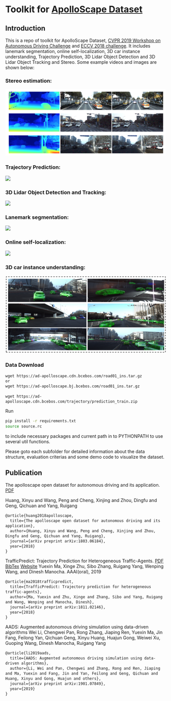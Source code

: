 # Toolkit for [ApolloScape Dataset](http://apolloscape.auto/index.html)

## Introduction
This is a repo of toolkit for ApolloScape Dataset, [CVPR 2019 Workshop on Autonomous Driving Challenge](http://wad.ai/2019/challenge.html) and [ECCV 2018 challenge](http://apolloscape.auto/ECCV/index.html). It includes lanemark segmentation, online self-localization, 3D car instance understanding, Trajectory Prediction, 3D Lidar Object Detection and 3D Lidar Object Tracking and Stereo. Some example videos and images are shown below:

### Stereo estimation:
![](./examples/stereo_depth.png)

### Trajectory Prediction:
![](./examples/trajectory-prediction.gif)

### 3D Lidar Object Detection and Tracking:
![](./examples/3d-tracking.gif)

### Lanemark segmentation:
![](./examples/lanemark-segmentation.gif)

### Online self-localization:
![](./examples/self-localization.gif)

### 3D car instance understanding:
![](./examples/3d-car-instance.png)

### Data Download
```
wget https://ad-apolloscape.cdn.bcebos.com/road01_ins.tar.gz 
or
wget https://ad-apolloscape.bj.bcebos.com/road01_ins.tar.gz

wget https://ad-apolloscape.cdn.bcebos.com/trajectory/prediction_train.zip
```

Run 
```bash
pip install -r requirements.txt
source source.rc
```
to include necessary packages and current path in to PYTHONPATH to use several util functions.

Please goto each subfolder for detailed information about the data structure, evaluation criterias and some demo code to visualize the dataset.

## Publication
The apolloscape open dataset for autonomous driving and its application. [PDF](http://ad-apolloscape.bj.bcebos.com/public%2FApolloScape%20Dataset.pdf)

Huang, Xinyu and Wang, Peng and Cheng, Xinjing and Zhou, Dingfu and Geng, Qichuan and Yang, Ruigang

```
@article{huang2018apolloscape,
  title={The apolloscape open dataset for autonomous driving and its application},
  author={Huang, Xinyu and Wang, Peng and Cheng, Xinjing and Zhou, Dingfu and Geng, Qichuan and Yang, Ruigang},
  journal={arXiv preprint arXiv:1803.06184},
  year={2018}
}
```

TrafficPredict: Trajectory Prediction for Heterogeneous Traffic-Agents. [PDF](https://arxiv.org/abs/1811.02146)
[BibTex](https://ad-apolloscape.cdn.bcebos.com/TrafficPredict/trafficpredict_bibtex.txt) [Website](http://gamma.cs.unc.edu/TPredict/TrafficPredict.html)
Yuexin Ma, Xinge Zhu, Sibo Zhang, Ruigang Yang, Wenping Wang, and Dinesh Manocha.
AAAI(oral), 2019

```
@article{ma2018trafficpredict,
  title={TrafficPredict: Trajectory prediction for heterogeneous traffic-agents},
  author={Ma, Yuexin and Zhu, Xinge and Zhang, Sibo and Yang, Ruigang and Wang, Wenping and Manocha, Dinesh},
  journal={arXiv preprint arXiv:1811.02146},
  year={2018}
}
```

AADS: Augmented autonomous driving simulation using data-driven algorithms
Wei Li, Chengwei Pan, Rong Zhang, Jiaping Ren, Yuexin Ma, Jin Fang, Feilong Yan, Qichuan Geng, Xinyu Huang, Huajun Gong, Weiwei Xu, Guoping Wang, Dinesh Manocha, Ruigang Yang

```
@article{li2019aads,
  title={AADS: Augmented autonomous driving simulation using data-driven algorithms},
  author={Li, Wei and Pan, Chengwei and Zhang, Rong and Ren, Jiaping and Ma, Yuexin and Fang, Jin and Yan, Feilong and Geng, Qichuan and Huang, Xinyu and Gong, Huajun and others},
  journal={arXiv preprint arXiv:1901.07849},
  year={2019}
}
```

